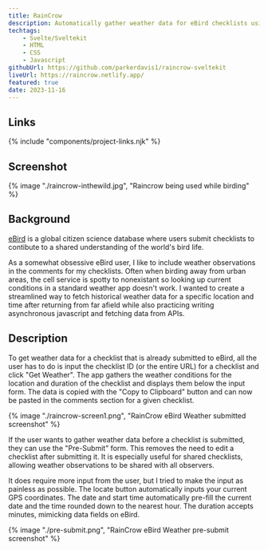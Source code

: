 ```yaml
---
title: RainCrow
description: Automatically gather weather data for eBird checklists using historical weather APIs. Used by thousands of people every week.
techtags:
    - Svelte/Sveltekit
    - HTML
    - CSS
    - Javascript
githubUrl: https://github.com/parkerdavis1/raincrow-sveltekit
liveUrl: https://raincrow.netlify.app/
featured: true
date: 2023-11-16
---
```

## Links

{% include "components/project-links.njk" %}

## Screenshot

{% image "./raincrow-inthewild.jpg", "Raincrow being used while birding" %}

## Background

[eBird](https://ebird.org/about) is a global citizen science database where users submit checklists to contibute to a shared understanding of the world's bird life.

As a somewhat obsessive eBird user, I like to include weather observations in the comments for my checklists. Often when birding away from urban areas, the cell service is spotty to nonexistant so looking up current conditions in a standard weather app doesn't work. I wanted to create a streamlined way to fetch historical weather data for a specific location and time after returning from far afield while also practicing writing asynchronous javascript and fetching data from APIs.

## Description

To get weather data for a checklist that is already submitted to eBird, all the user has to do is input the checklist ID (or the entire URL) for a checklist and click "Get Weather". The app gathers the weather conditions for the location and duration of the checklist and displays them below the input form. The data is copied with the "Copy to Clipboard" button and can now be pasted in the comments section for a given checklist.

{% image "./raincrow-screen1.png", "RainCrow eBird Weather submitted screenshot" %}

If the user wants to gather weather data before a checklist is submitted, they can use the "Pre-Submit" form. This removes the need to edit a checklist after submitting it. It is especially useful for shared checklists, allowing weather observations to be shared with all observers.

It does require more input from the user, but I tried to make the input as painless as possible. The locate button automatically inputs your current GPS coordinates. The date and start time automatically pre-fill the current date and the time rounded down to the nearest hour. The duration accepts minutes, mimicking data fields on eBird.

{% image "./pre-submit.png", "RainCrow eBird Weather pre-submit screenshot" %}
